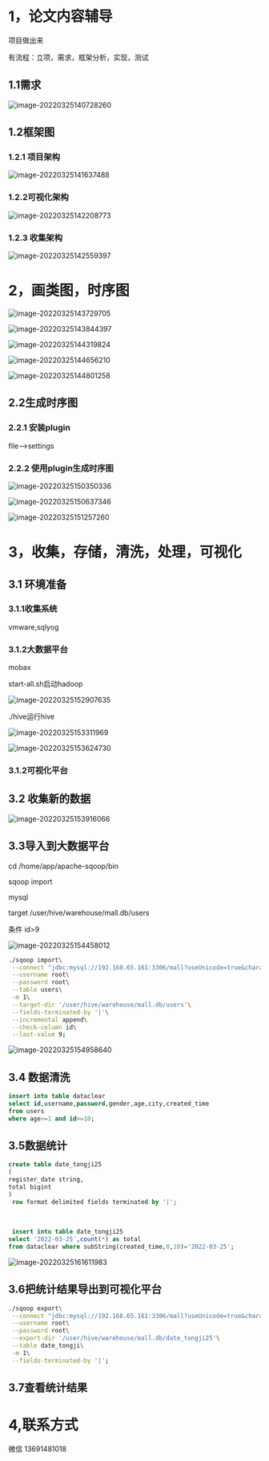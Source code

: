 # 1，论文内容辅导

项目做出来

有流程：立项，需求，框架分析，实现，测试

## 1.1需求

![image-20220325140728260](day09.assets/image-20220325140728260.png)

## 1.2框架图

### 1.2.1 项目架构

![image-20220325141637488](day09.assets/image-20220325141637488.png)

### 1.2.2可视化架构

![image-20220325142208773](day09.assets/image-20220325142208773.png)

### 1.2.3 收集架构

![image-20220325142559397](day09.assets/image-20220325142559397.png)

# 2，画类图，时序图

![image-20220325143729705](day09.assets/image-20220325143729705.png)

![image-20220325143844397](day09.assets/image-20220325143844397.png)



![image-20220325144319824](day09.assets/image-20220325144319824.png)



![image-20220325144656210](day09.assets/image-20220325144656210.png)



![image-20220325144801258](day09.assets/image-20220325144801258.png)



## 2.2生成时序图

### 2.2.1 安装plugin

file-->settings

### 2.2.2 使用plugin生成时序图

![image-20220325150350336](day09.assets/image-20220325150350336.png)

![image-20220325150637346](day09.assets/image-20220325150637346.png)



![image-20220325151257260](day09.assets/image-20220325151257260.png)



# 3，收集，存储，清洗，处理，可视化

## 3.1 环境准备

### 3.1.1收集系统

vmware,sqlyog

### 3.1.2大数据平台

mobax

start-all.sh启动hadoop

![image-20220325152907635](day09.assets/image-20220325152907635.png)

./hive运行hive

![image-20220325153311969](day09.assets/image-20220325153311969.png)

![image-20220325153624730](day09.assets/image-20220325153624730.png)

### 3.1.2可视化平台

## 3.2 收集新的数据

![image-20220325153916066](day09.assets/image-20220325153916066.png)

## 3.3导入到大数据平台

cd /home/app/apache-sqoop/bin

sqoop import

mysql

target /user/hive/warehouse/mall.db/users

条件 id>9

![image-20220325154458012](day09.assets/image-20220325154458012.png)

```sh
./sqoop import\
 --connect "jdbc:mysql://192.168.65.161:3306/mall?useUnicode=true&characterEncoding=utf-8"\
 --username root\
 --password root\
 --table users\
 -m 1\
 --target-dir '/user/hive/warehouse/mall.db/users'\
 --fields-terminated-by '|'\
 --incremental append\
 --check-column id\
 --last-value 9;

```



![image-20220325154958640](day09.assets/image-20220325154958640.png)



## 3.4 数据清洗

```sql
insert into table dataclear 
select id,username,password,gender,age,city,created_time 
from users  
where age>=1 and id>=10;

```



## 3.5数据统计

```sql
create table date_tongji25 
(
register_date string,
total bigint
)
 row format delimited fields terminated by '|';
 
 
 
 insert into table date_tongji25
select '2022-03-25',count(*) as total 
from dataclear where subString(created_time,0,10)='2022-03-25';


```



![image-20220325161611983](day09.assets/image-20220325161611983.png)



## 3.6把统计结果导出到可视化平台

```sh
./sqoop export\
 --connect "jdbc:mysql://192.168.65.161:3306/mall?useUnicode=true&characterEncoding=utf-8"\
 --username root\
 --password root\
 --export-dir '/user/hive/warehouse/mall.db/date_tongji25'\
 --table date_tongji\
 -m 1\
 --fields-terminated-by '|';

```



## 3.7查看统计结果

# 4,联系方式

微信 13691481018